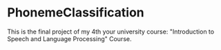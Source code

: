 # PhonemeClassification
This is the final project of my 4th your university course: "Introduction to Speech and Language Processing" Course.
